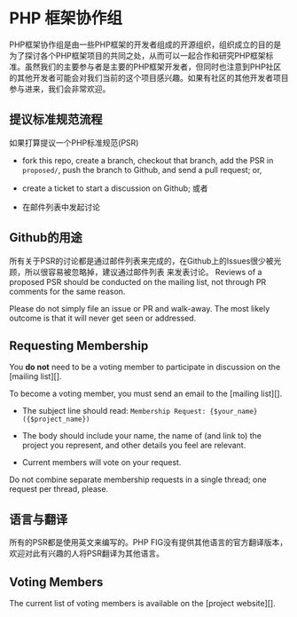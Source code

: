 PHP 框架协作组
====================================

PHP框架协作组是由一些PHP框架的开发者组成的开源组织，组织成立的目的是为了探讨各个PHP框架项目的共同之处，从而可以一起合作和研究PHP框架标准。虽然我们的主要参与者是主要的PHP框架开发者，但同时也注意到PHP社区的其他开发者可能会对我们当前的这个项目感兴趣。如果有社区的其他开发者项目参与进来，我们会非常欢迎。

提议标准规范流程
------------------------------------

如果打算提议一个PHP标准规范(PSR)

- fork this repo, create a branch, checkout that branch, add the PSR in
  `proposed/`, push the branch to Github, and send a pull request; or,

- create a ticket to start a discussion on Github; 或者

- 在邮件列表中发起讨论

[邮件列表]: http://groups.google.com/group/php-fig/

Github的用途
------------

所有关于PSR的讨论都是通过邮件列表来完成的，在Github上的Issues很少被光顾，所以很容易被忽略掉，建议通过邮件列表
来发表讨论。
Reviews of a proposed PSR should be
conducted on the mailing list, not through PR comments for the same reason.

Please do not simply file an issue or PR and walk-away.  The most likely outcome
is that it will never get seen or addressed.

Requesting Membership
---------------------

You **do not** need to be a voting member to participate in discussion on
the [mailing list][].

To become a voting member, you must send an email to the [mailing list][].

- The subject line should read: `Membership Request: {$your_name} ({$project_name})`

- The body should include your name, the name of (and link to) the project you
  represent, and other details you feel are relevant.

- Current members will vote on your request.

Do not combine separate membership requests in a single thread; one request
per thread, please.

语言与翻译
-----------------------

所有的PSR都是使用英文来编写的。PHP FIG没有提供其他语言的官方翻译版本，欢迎对此有兴趣的人将PSR翻译为其他语言。

Voting Members
--------------

The current list of voting members is available on the [project website][].

[项目官网]: http://www.php-fig.org/
